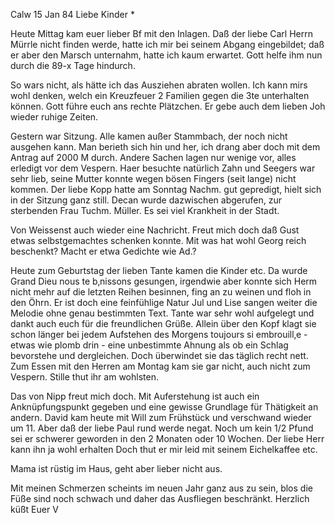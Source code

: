  Calw 15 Jan 84
Liebe Kinder <Marie>*

Heute Mittag kam euer lieber Bf mit den Inlagen. Daß der liebe Carl Herrn Mürrle nicht finden werde, hatte ich mir bei seinem Abgang eingebildet; daß er aber den Marsch unternahm, hatte ich kaum erwartet. Gott helfe ihm nun durch die 89-x Tage hindurch.

So wars nicht, als hätte ich das Ausziehen abraten wollen. Ich kann mirs wohl denken, welch ein Kreuzfeuer 2 Familien gegen die 3te unterhalten können. Gott führe euch ans rechte Plätzchen. Er gebe auch dem lieben Joh wieder ruhige Zeiten.

Gestern war Sitzung. Alle kamen außer Stammbach, der noch nicht ausgehen kann. Man berieth sich hin und her, ich drang aber doch mit dem Antrag auf 2000 M durch. Andere Sachen lagen nur wenige vor, alles erledigt vor dem Vespern. Haer besuchte natürlich Zahn und Seegers war sehr lieb, seine Mutter konnte wegen bösen Fingers (seit lange) nicht kommen. Der liebe Kopp hatte am Sonntag Nachm. gut gepredigt, hielt sich in der Sitzung ganz still. Decan wurde dazwischen abgerufen, zur sterbenden Frau Tuchm. Müller. Es sei viel Krankheit in der Stadt.

Von Weissenst auch wieder eine Nachricht. Freut mich doch daß Gust etwas selbstgemachtes schenken konnte. Mit was hat wohl Georg reich beschenkt? Macht er etwa Gedichte wie Ad.?

Heute zum Geburtstag der lieben Tante kamen die Kinder etc. Da wurde Grand Dieu nous te b‚nissons gesungen, irgendwie aber konnte sich Herm nicht mehr auf die letzten Reihen besinnen, fing an zu weinen und floh in den Öhrn. Er ist doch eine feinfühlige Natur Jul und Lise sangen weiter die Melodie ohne genau bestimmten Text. Tante war sehr wohl aufgelegt und dankt auch euch für die freundlichen Grüße. Allein über den Kopf klagt sie schon länger bei jedem Aufstehen des Morgens toujours si embrouill‚e - etwas wie plomb drin - eine unbestimmte Ahnung als ob ein Schlag bevorstehe und dergleichen. Doch überwindet sie das täglich recht nett. Zum Essen mit den Herren am Montag kam sie gar nicht, auch nicht zum Vespern. Stille thut ihr am wohlsten.

Das von Nipp freut mich doch. Mit Auferstehung ist auch ein Anknüpfungspunkt gegeben und eine gewisse Grundlage für Thätigkeit an andern. 
David kam heute mit Will zum Frühstück und verschwand wieder um 11. Aber daß der liebe Paul rund werde negat. Noch um kein 1/2 Pfund sei er schwerer geworden in den 2 Monaten oder 10 Wochen. Der liebe Herr kann ihn ja wohl erhalten Doch thut er mir leid mit seinem Eichelkaffee etc.

Mama ist rüstig im Haus, geht aber lieber nicht aus.

Mit meinen Schmerzen scheints im neuen Jahr ganz aus zu sein, blos die Füße sind noch schwach und daher das Ausfliegen beschränkt. Herzlich küßt  Euer V
